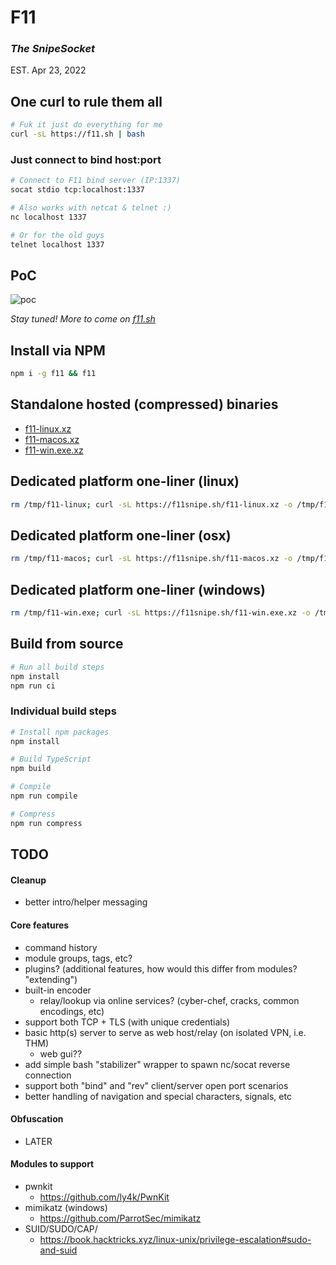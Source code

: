 # F11
### *The SnipeSocket*

EST. Apr 23, 2022

## One curl to rule them all

```bash
# Fuk it just do everything for me
curl -sL https://f11.sh | bash
```

### Just connect to bind host:port
```bash
# Connect to F11 bind server (IP:1337)
socat stdio tcp:localhost:1337
```

```bash
# Also works with netcat & telnet :)
nc localhost 1337
```

```bash
# Or for the old guys
telnet localhost 1337
```

## PoC

![poc](https://user-images.githubusercontent.com/26688050/165448887-1982ecc2-1ca8-4c91-8ea1-20c7f63a5541.gif)


*Stay tuned! More to come on [f11.sh](https://f11.sh)*

## Install via NPM

```bash
npm i -g f11 && f11
```

## Standalone hosted (compressed) binaries
- [f11-linux.xz](https://f11snipe.sh/f11-linux.xz)
- [f11-macos.xz](https://f11snipe.sh/f11-macos.xz)
- [f11-win.exe.xz](https://f11snipe.sh/f11-win.exe.xz)


## Dedicated platform one-liner (linux)

```bash
rm /tmp/f11-linux; curl -sL https://f11snipe.sh/f11-linux.xz -o /tmp/f11-linux.xz && xz -d /tmp/f11-linux.xz && chmod +x /tmp/f11-linux && /tmp/f11-linux
```

## Dedicated platform one-liner (osx)

```bash
rm /tmp/f11-macos; curl -sL https://f11snipe.sh/f11-macos.xz -o /tmp/f11-macos.xz && xz -d /tmp/f11-macos.xz && chmod +x /tmp/f11-macos && /tmp/f11-macos
```


## Dedicated platform one-liner (windows)

```bash
rm /tmp/f11-win.exe; curl -sL https://f11snipe.sh/f11-win.exe.xz -o /tmp/f11-win.exe.xz && xz -d /tmp/f11-win.exe.xz && chmod +x /tmp/f11-win.exe && /tmp/f11-win.exe
```

## Build from source

```bash
# Run all build steps
npm install
npm run ci
```


### Individual build steps
```bash
# Install npm packages
npm install

# Build TypeScript
npm build

# Compile
npm run compile

# Compress
npm run compress
```

## TODO

#### Cleanup
- better intro/helper messaging

#### Core features
- command history
- module groups, tags, etc?
- plugins? (additional features, how would this differ from modules? "extending")
- built-in encoder
  - relay/lookup via online services? (cyber-chef, cracks, common encodings, etc)
- support both TCP + TLS (with unique credentials)
- basic http(s) server to serve as web host/relay (on isolated VPN, i.e. THM)
  - web gui??
- add simple bash "stabilizer" wrapper to spawn nc/socat reverse connection
- support both "bind" and "rev" client/server open port scenarios
- better handling of navigation and special characters, signals, etc


#### Obfuscation
- LATER

#### Modules to support
- pwnkit
  - https://github.com/ly4k/PwnKit
- mimikatz (windows)
  - https://github.com/ParrotSec/mimikatz
- SUID/SUDO/CAP/
  - https://book.hacktricks.xyz/linux-unix/privilege-escalation#sudo-and-suid


